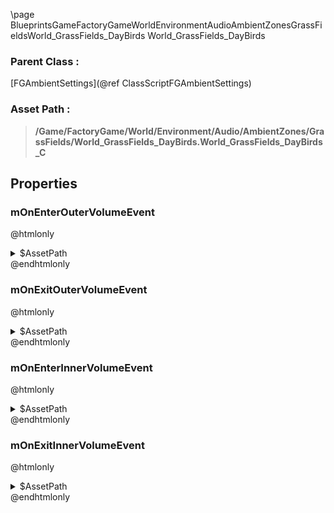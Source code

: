 \page BlueprintsGameFactoryGameWorldEnvironmentAudioAmbientZonesGrassFieldsWorld_GrassFields_DayBirds World_GrassFields_DayBirds
### Parent Class :
[FGAmbientSettings](@ref ClassScriptFGAmbientSettings)
### Asset Path :
<b><blockquote>/Game/FactoryGame/World/Environment/Audio/AmbientZones/GrassFields/World_GrassFields_DayBirds.World_GrassFields_DayBirds_C</blockquote></b>
## Properties

### mOnEnterOuterVolumeEvent
@htmlonly
<details>
 <summary>$AssetPath</summary>
<b><a href="_blueprints_game_factory_game_world_environment_audio_ambient_zones_grass_fields_play__zone__grass_fields__day_birds__mono__outer.html"><blockquote>Play_Zone_GrassFields_DayBirds_Mono_Outer</blockquote></a></b>
</details>
@endhtmlonly

### mOnExitOuterVolumeEvent
@htmlonly
<details>
 <summary>$AssetPath</summary>
<b><a href="_blueprints_game_factory_game_world_environment_audio_ambient_zones_grass_fields_stop__zone__grass_fields__day_birds__mono__outer.html"><blockquote>Stop_Zone_GrassFields_DayBirds_Mono_Outer</blockquote></a></b>
</details>
@endhtmlonly

### mOnEnterInnerVolumeEvent
@htmlonly
<details>
 <summary>$AssetPath</summary>
<b><a href="_blueprints_game_factory_game_world_environment_audio_ambient_zones_grass_fields_play__zone__grass_fields__day_birds__quad__inner.html"><blockquote>Play_Zone_GrassFields_DayBirds_Quad_Inner</blockquote></a></b>
</details>
@endhtmlonly

### mOnExitInnerVolumeEvent
@htmlonly
<details>
 <summary>$AssetPath</summary>
<b><a href="_blueprints_game_factory_game_world_environment_audio_ambient_zones_grass_fields_stop__zone__grass_fields__day_birds__quad__inner.html"><blockquote>Stop_Zone_GrassFields_DayBirds_Quad_Inner</blockquote></a></b>
</details>
@endhtmlonly

